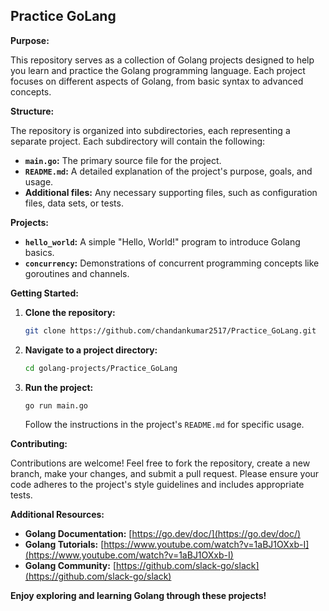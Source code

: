 ##  **Practice GoLang**


**Purpose:**

This repository serves as a collection of Golang projects designed to help you learn and practice the Golang programming language. Each project focuses on different aspects of Golang, from basic syntax to advanced concepts.

**Structure:**

The repository is organized into subdirectories, each representing a separate project. Each subdirectory will contain the following:

* **`main.go`:** The primary source file for the project.
* **`README.md`:** A detailed explanation of the project's purpose, goals, and usage.
* **Additional files:** Any necessary supporting files, such as configuration files, data sets, or tests.

**Projects:**

* **`hello_world`:** A simple "Hello, World!" program to introduce Golang basics.
* **`concurrency`:** Demonstrations of concurrent programming concepts like goroutines and channels.


**Getting Started:**

1. **Clone the repository:**
   ```bash
   git clone https://github.com/chandankumar2517/Practice_GoLang.git
   ```
2. **Navigate to a project directory:**
   ```bash
   cd golang-projects/Practice_GoLang
   ```
3. **Run the project:**
   ```bash
   go run main.go
   ```
   Follow the instructions in the project's `README.md` for specific usage.

**Contributing:**

Contributions are welcome! Feel free to fork the repository, create a new branch, make your changes, and submit a pull request. Please ensure your code adheres to the project's style guidelines and includes appropriate tests.

**Additional Resources:**

* **Golang Documentation:** [https://go.dev/doc/](https://go.dev/doc/)
* **Golang Tutorials:** [https://www.youtube.com/watch?v=1aBJ1OXxb-I](https://www.youtube.com/watch?v=1aBJ1OXxb-I)
* **Golang Community:** [https://github.com/slack-go/slack](https://github.com/slack-go/slack)

**Enjoy exploring and learning Golang through these projects!**

